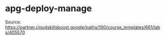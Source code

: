 # apg-deploy-manage

Source:  https://partner.cloudskillsboost.google/paths/100/course_templates/661/labs/405570
